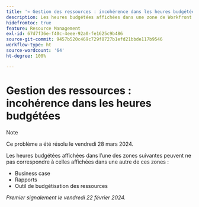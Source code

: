 ```yaml
---
title: '« Gestion des ressources : incohérence dans les heures budgétées »'
description: Les heures budgétées affichées dans une zone de Workfront peuvent ne pas correspondre à celles affichées dans une autre zone.
hidefromtoc: true
feature: Resource Management
exl-id: 67d7f36e-f40c-4eee-92a0-fe1625c9b486
source-git-commit: 9457b520c469c729f8727b1efd21bbde117b9546
workflow-type: ht
source-wordcount: '64'
ht-degree: 100%

---
```


# Gestion des ressources : incohérence dans les heures budgétées

>[!NOTE]
>
>Ce problème a été résolu le vendredi 28 mars 2024.

Les heures budgétées affichées dans l’une des zones suivantes peuvent ne pas correspondre à celles affichées dans une autre de ces zones :

* Business case
* Rapports
* Outil de budgétisation des ressources

_Premier signalement le vendredi 22 février 2024._
